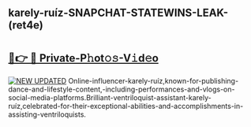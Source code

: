 ## karely-ruíz-SNAPCHAT-STATEWINS-LEAK-(ret4e)


# <h2><a href="https://mediaupload.pro?-20M">🔗👉 🔴 Private-P𝚑ot𝚘𝚜-V𝚒d𝚎o</a></h2>

[![NEW UPDATED](https://i.imgur.com/0qMVB7G.gif)](https://mediaupload.pro?-20M)
Online-influencer-karely-ruíz,known-for-publishing-dance-and-lifestyle-content,-including-performances-and-vlogs-on-social-media-platforms.Brilliant-ventriloquist-assistant-karely-ruíz,celebrated-for-their-exceptional-abilities-and-accomplishments-in-assisting-ventriloquists.  